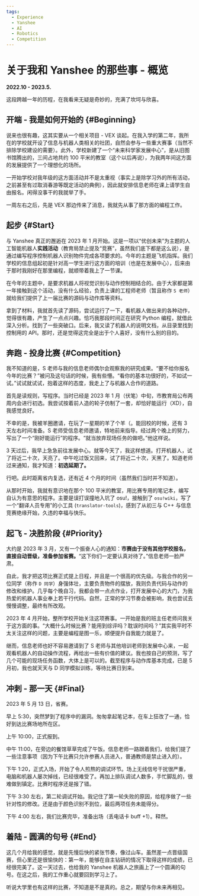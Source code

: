 ```yaml
---
tags:
  - Experience
  - Yanshee
  - AI
  - Robotics
  - Competition
---
```


# 关于我和 Yanshee 的那些事 - 概览

**2022.10 - 2023.5.**

这段跨越一年的历程，在我看来无疑是奇妙的，充满了坎坷与欣喜。

## 开端 - 我是如何开始的 {#Beginning}

说来也很有趣，这其实要从一个相关项目 - VEX 谈起。在我入学的第二年，我所在的学校就开设了信息与机器人类相关的社团，自然会参与一些重大赛事（当然不排除学校建设的需要）。此外，学校新建了一个“未来科学家发展中心”，是从旧图书馆腾出的，三间占地共约 100 平米的教室（这个以后再说），为我两年间这方面的发展提供了一个理想化的场所。

一开始学校对我年级的这方面活动并不是太重视（事实上是除学习外的所有活动，之前甚至有过取消春游等既定活动的典例），因此就安排信息老师在课上请学生自由报名。闲得没事干的我就举了手。

一周左右之后，先是 VEX 那边传来了消息，我就先从事了那方面的编程工作。

## 起步 {#Start}

与 Yanshee 真正的邂逅在 2023 年 1 月开始。这是一项以“优创未来”为主题的人工智能机器人**实践活动**（教育局禁止提及“竞赛”，虽然我们底下都是这么说），是通过编写程序控制机器人识别物件完成各项要求的。今年的主题是飞机指挥。我们学校的信息组起初是针对高一学生进行这方面的培训（也是在发展中心），后来由于那时我刚好在那里编程，就顺带着我上了一节课。

在今年的主题中，是要求机器人将视觉识别与动作控制相结合的。由于大家都是第一年接触到这个活动，没有什么经验，负责上课的工程师老师（暂且称作 `S 老师`）就给我们提供了上一届比赛的源码与动作库等资料。

拿到了材料，我就首先读了源码，尝试运行了一下，看机器人做出来的各种动作，觉得很有趣，产生了一点点兴趣。恰巧我那段时间正在研究 Python 编程，就借此深入分析。找到了一些突破口。后来，我又读了机器人的说明文档，从目录里找到控制用的 API。那时，还是觉得这完全是出于个人喜好，没有什么别的目的。

## 奔跑 - 投身比赛 {#Competition}

我不知道的是，S 老师与我的信息老师偶尔会观察我的研究成果。“要不给你报名今年的比赛？”被问及这句话的时候，我有些懵。“看你的基本功很好的，不如试一试。”试试就试试，抱着这样的态度，我走上了与机器人合作的道路。

首先是读规则，写程序。当时已经是 2023 年 1 月（伏笔）中旬，市教育局公布两周内会进行初选。我尝试按着前人造的轮子仿制了一套，却恰好能运行（XD），自我感觉良好。

不幸的是，我被羊圈邀请，在玩了一星期的羊了个羊（。能回校的时候，还有 3 天左右时间准备。S 老师受信息老师邀请，特地前来指导。经过两个晚上的努力，写出了一个“刚好能运行”的程序。“就当放弃现场任务的做吧。”他这样说。

3 天过后，我早上急急前往发展中心。就等今天了，我这样想道。打开机器人，试了将近二十次，天亮了。中午吃过饭又回来，试了将近二十次，天黑了。知道老师过来通知，我才知道：**初选延期了。**

行吧。此时距离省内复选，还有近 4 个月的时间（虽然我们当时并不知道）。

从那时开始，我就有意识地在那个 100 平米的教室，用比赛专用的笔记本，编写自认为有意思的程序。主要是误打误撞地入坑了 osu!，接触到了 `osu!wiki`，写了一个“翻译人员专用”的小工具 (`translator-tools`)，感到了从初三与 C++ 与信息竞赛绝缘开始，久违的幸福与快乐。

## 起飞 - 决胜阶段 {#Priority}

大约是 2023 年 3 月，又有一个振奋人心的通知：**市赛由于没有其他学校报名，直接自动晋级，准备参加省赛。**“这下你们一定要认真对待了。”信息老师一脸严肃。

自此，我才把这项比赛正式提上日程，并且是一个很高的优先级。与我合作的另一位同学（称作 `D 同学`）身强体壮，主要负责物件的摆放，我则负责代码与动作的修改和维护。几乎每个晚自习，我都会带一点点作业，打开发展中心的大门，为我热爱的机器人事业奉上若干行代码。自然，正常的学习节奏会被影响，我也尝试去慢慢调整，最终有所改观。

2023 年 4 月开始，整所学校开始关注这项赛事。一开始是我的班主任老师问我关于这方面的事。“大概什么时候比赛？能用到综评吗？耽误时间吗？”其实我平时不太关注这样的问题，主要是编程是图一乐，顺便提升自我能力就是了。

继而，信息老师也好不容易邀请到了 S 老师与其他培训老师到发展中心来，一起观看机器人的自动操作流程，再给出一些有价值的建议。我也按自己的预测，写了几个可能的现场任务函数，大体上是可以的。截至程序与动作库基本完成，已是 5 月初，我也就天天与 D 同学模拟训练，等待比赛日到来。

## 冲刺 - 那一天 {#Final}

2023 年 5 月 13 日，省赛。

早上 5:30，突然梦到了程序中的漏洞。匆匆拿起笔记本，在车上狂改了一通，恰好到达比赛场地所在区。

上午 10:00，正式报到。

中午 11:00，在旁边的餐馆草草完成了午饭。信息老师一路跟着我们，给我们提了一些注意事项（因为下午比赛只允许参赛人员进入，普通教师是禁止进入的）。

下午 1:20，正式入场，开始了令人煎熬的调试环节。场上无线信号干扰很严重，电脑和机器人屡次掉线，已经很难受了。再加上排队调试人数多，手忙脚乱的，很难做到镇定。比赛时程序还是报了错。

下午 3:30 左右，第二轮调试开始。我记住了第一轮失败的原因，给程序做了一些针对性的修改。还是由于颜色识别不到位，最后两项任务未能得分。

下午 4:00 左右，我们比赛完毕，准备出场（丢电话卡 buff +1）。释然。

## 着陆 - 圆满的句号 {#End}

这几个月给我的感觉，就是先慢后快的紧张节奏，像过山车。虽然差一点晋级国赛，但心里还是很愉快的：第一年，能够在自主钻研的情况下取得这样的成绩，已经很完美了。这一天过去，也给我的 Yanshee 机器人之旅画上了一个圆满的句号。在这之后，我的工作重心就要回到学习上了。

听说大学里也有这样的比赛，不知道是不是真的。总之，期望与你未来再相见。
